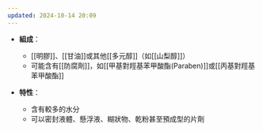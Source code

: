 ```yaml
---
updated: 2024-10-14 20:09
---
```

- **組成**：
    
    - [[明膠]]、[[甘油]]或其他[[多元醇]]（如[[山梨醇]]）
    - 可能含有[[防腐劑]]，如[[甲基對羥基苯甲酸酯(Paraben)]]或[[丙基對羥基苯甲酸酯]]
- **特性**：
    
    - 含有較多的水分
    - 可以密封液體、懸浮液、糊狀物、乾粉甚至預成型的片劑